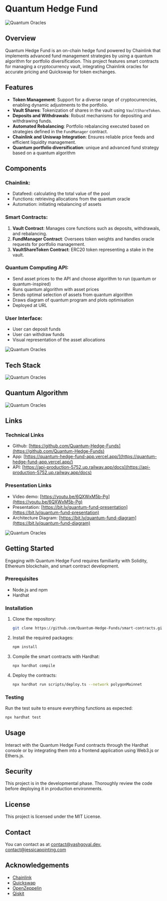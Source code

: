 # Quantum Hedge Fund

![Quantum Oracles](/assets/Quantum%20Hedge%20Fund.001.jpeg)

## Overview
Quantum Hedge Fund is an on-chain hedge fund powered by Chainlink that implements advanced fund management strategies by using a quantum algorithm for portfolio diversification. This project features smart contracts for managing a cryptocurrency vault, integrating Chainlink oracles for accurate pricing and Quickswap for token exchanges.

## Features
- **Token Management**: Support for a diverse range of cryptocurrencies, enabling dynamic adjustments to the portfolio.
- **Vault Shares**: Tokenization of shares in the vault using `VaultShareToken`.
- **Deposits and Withdrawals**: Robust mechanisms for depositing and withdrawing funds.
- **Automated Rebalancing**: Portfolio rebalancing executed based on strategies defined in the `FundManager` contract.
- **Chainlink and Uniswap Integration**: Ensures reliable price feeds and efficient liquidity management.
- **Quantum portfolio diversification**: unique and advanced fund strategy based on a quantum algorithm

## Components

### Chainlink:
- Datafeed: calculating the total value of the pool 
- Functions: retrieving allocations from the quantum oracle
- Automation: initiating rebalancing of assets

### Smart Contracts:
1. **Vault Contract**: Manages core functions such as deposits, withdrawals, and rebalancing.
2. **FundManager Contract**: Oversees token weights and handles oracle requests for portfolio management.
3. **VaultShareToken Contract**: ERC20 token representing a stake in the vault.

### Quantum Computing API:
- Send asset prices to the API and choose algorithm to run (quantum or quantum-inspired)
- Runs quantum algorithm with asset prices
- Sends optimal selection of assets from quantum algorithm
- Draws diagram of quantum program and plots optimisation
- Deployed at URL

### User Interface:
- User can deposit funds
- User can withdraw funds
- Visual representation of the asset allocations

![Quantum Oracles](/assets/Quantum%20Hedge%20Fund.006.jpeg)

## Tech Stack

![Quantum Oracles](/assets/Quantum%20Hedge%20Fund.005.jpeg)

## Quantum Algorithm

![Quantum Oracles](/assets/Quantum%20Hedge%20Fund.009.jpeg)

## Links

### Technical Links
- Github: [https://github.com/Quantum-Hedge-Funds](https://github.com/Quantum-Hedge-Funds)
- App: [https://quantum-hedge-fund-app.vercel.app/](https://quantum-hedge-fund-app.vercel.app/)
- API: [https://api-production-5752.up.railway.app/docs](https://api-production-5752.up.railway.app/docs)

### Presentation Links
- Video demo: [https://youtu.be/6QXWxM5b-Pg](https://youtu.be/6QXWxM5b-Pg)
- Presentation: [https://bit.ly/quantum-fund-presentation](https://bit.ly/quantum-fund-presentation)
- Architecture Diagram: [https://bit.ly/quantum-fund-diagram](https://bit.ly/quantum-fund-diagram)

![Quantum Oracles](/assets/Quantum%20Hedge%20Fund.014.jpeg)

## Getting Started
Engaging with Quantum Hedge Fund requires familiarity with Solidity, Ethereum blockchain, and smart contract development.

### Prerequisites
- Node.js and npm
- Hardhat

### Installation
1. Clone the repository:
   ```sh
   git clone https://github.com/Quantum-Hedge-Funds/smart-contracts.git
   ```

2. Install the required packages:
   ```sh
   npm install
   ```

3. Compile the smart contracts with Hardhat:
   ```sh
   npx hardhat compile
   ```

4. Deploy the contracts:
   ```sh
   npx hardhat run scripts/deploy.ts --network polygonMainnet
   ```

### Testing
Run the test suite to ensure everything functions as expected:
```sh
npx hardhat test
```

## Usage
Interact with the Quantum Hedge Fund contracts through the Hardhat console or by integrating them into a frontend application using Web3.js or Ethers.js.

## Security
This project is in the developmental phase. Thoroughly review the code before deploying it in production environments.

## License
This project is licensed under the MIT License. 

## Contact
You can contact as at contact@yashgoyal.dev, contact@jessicapointing.com

## Acknowledgements
- [Chainlink](https://chain.link/)
- [Quickswap](https://quickswap.exchange/#/)
- [OpenZeppelin](https://openzeppelin.com/)
- [Qiskit](https://www.ibm.com/quantum/qiskit)
